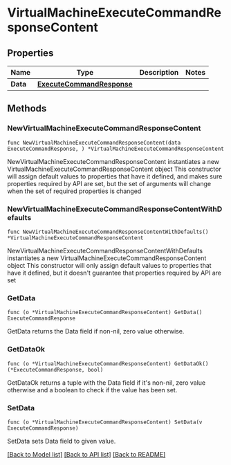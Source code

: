 # VirtualMachineExecuteCommandResponseContent

## Properties

Name | Type | Description | Notes
------------ | ------------- | ------------- | -------------
**Data** | [**ExecuteCommandResponse**](ExecuteCommandResponse.md) |  | 

## Methods

### NewVirtualMachineExecuteCommandResponseContent

`func NewVirtualMachineExecuteCommandResponseContent(data ExecuteCommandResponse, ) *VirtualMachineExecuteCommandResponseContent`

NewVirtualMachineExecuteCommandResponseContent instantiates a new VirtualMachineExecuteCommandResponseContent object
This constructor will assign default values to properties that have it defined,
and makes sure properties required by API are set, but the set of arguments
will change when the set of required properties is changed

### NewVirtualMachineExecuteCommandResponseContentWithDefaults

`func NewVirtualMachineExecuteCommandResponseContentWithDefaults() *VirtualMachineExecuteCommandResponseContent`

NewVirtualMachineExecuteCommandResponseContentWithDefaults instantiates a new VirtualMachineExecuteCommandResponseContent object
This constructor will only assign default values to properties that have it defined,
but it doesn't guarantee that properties required by API are set

### GetData

`func (o *VirtualMachineExecuteCommandResponseContent) GetData() ExecuteCommandResponse`

GetData returns the Data field if non-nil, zero value otherwise.

### GetDataOk

`func (o *VirtualMachineExecuteCommandResponseContent) GetDataOk() (*ExecuteCommandResponse, bool)`

GetDataOk returns a tuple with the Data field if it's non-nil, zero value otherwise
and a boolean to check if the value has been set.

### SetData

`func (o *VirtualMachineExecuteCommandResponseContent) SetData(v ExecuteCommandResponse)`

SetData sets Data field to given value.



[[Back to Model list]](../README.md#documentation-for-models) [[Back to API list]](../README.md#documentation-for-api-endpoints) [[Back to README]](../README.md)


